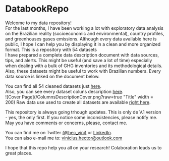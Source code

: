# DatabookRepo

Welcome to my data repository! <br/> For the last months, I have been working a lot with exploratory data analysis on the Brazilian reality (socioeconomic and environmental), country profiles, and greenhouses gases emissions. Although every data available here is public, I hope I can help you by displaying it in a clean and more organized format. This is a repository with 54 datasets  <br/>
I have prepared a complete data description document with data sources, tips, and alerts. This might be useful (and save a lot of time) especially when dealing with a bulk of GHG inventories and its methodological details. Also, these datasets might be useful to work with Brazilian numbers. Every data source is linked on the document below. <br/>

You can find all 54 cleaned datasets just [here](https://1drv.ms/u/s!AjVW0s-wFcYmhYNcpRwg-rKzRyQI_A?e=qiRv0b). <br/>
Also, you can see every dataset coluns description [here](https://1drv.ms/b/s!AjVW0s-wFcYmhYQUfK_isaDDRLsApw?e=Yw3XB0). <br/>
![Cover Page](/ColumnsDescriptionCover.png?raw=true "Title" width = 200)
Raw data use used to create all datasets are available [right here](https://1drv.ms/u/s!AjVW0s-wFcYmhYNdqlktfMMA9XEUUA?e=u5fEJp). <br/>

This repository is always going trhough updates. This is only de V.1 version - yes, the only first. If you notice some inconsistencies, please notify me. May you have comments or concerns, please, contact me. <br/>

You can find me on Twitter [(@hec_vini)](https://twitter.com/hec_vini) or [LinkedIn](https://www.linkedin.com/in/viniciushpires/). <br/>
You can also e-mail me to: vinicius.hector@outlook.com <br/>

I hope that this repo help you all on your research! Colaboration leads us to great places.






